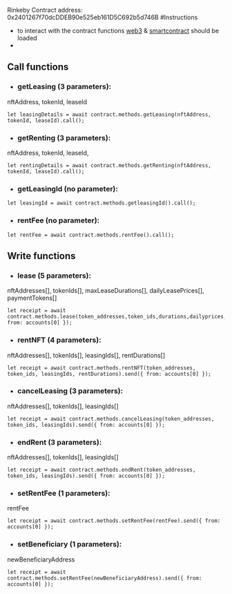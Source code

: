 Rinkeby Contract address: 0x2401267f70dcDDEB90e525eb161D5C692b5d746B
#Instructions
- to interact with the contract functions [web3](https://github.com/ChainSafe/web3.js) & [smartcontract](https://www.ibm.com/topics/smart-contracts) should be loaded
-

## Call functions

- ### getLeasing (3 parameters):
nftAddress,
tokenId,
leaseId
```
let leasingDetails = await contract.methods.getLeasing(nftAddress, tokenId, leaseId).call();
 ```   
 
- ### getRenting (3 parameters):
nftAddress,
tokenId,
leaseId,
 ```
 let rentingDetails = await contract.methods.getRenting(nftAddress, tokenId, leaseId).call();
 ```
 
- ### getLeasingId (no parameter):
```
let leasingId = await contract.methods.getleasingId().call();
```

- ### rentFee (no parameter):
```
let rentFee = await contract.methods.rentFee().call();
```

## Write functions

- ### lease (5 parameters):
nftAddresses[],
tokenIds[],
maxLeaseDurations[],
dailyLeasePrices[],
paymentTokens[]
```
let receipt = await contract.methods.lease(token_addresses,token_ids,durations,dailyprices,paymentTypes).send({ from: accounts[0] });
```

- ### rentNFT (4 parameters):
nftAddresses[],
tokenIds[],
leasingIds[],
rentDurations[]
```
let receipt = await contract.methods.rentNFT(token_addresses, token_ids, leasingIds, rentDurations).send({ from: accounts[0] });
```

- ### cancelLeasing (3 parameters):
nftAddresses[],
tokenIds[],
leasingIds[]
 ```
let receipt = await contract.methods.cancelLeasing(token_addresses, token_ids, leasingIds).send({ from: accounts[0] });
```
- ### endRent (3 parameters):
nftAddresses[],
tokenIds[],
leasingIds[]
```
let receipt = await contract.methods.endRent(token_addresses, token_ids, leasingIds).send({ from: accounts[0] });
```

- ### setRentFee (1 parameters):
rentFee
```
let receipt = await contract.methods.setRentFee(rentFee).send({ from: accounts[0] });
```

- ### setBeneficiary (1 parameters):
newBeneficiaryAddress
```
let receipt = await contract.methods.setRentFee(newBeneficiaryAddress).send({ from: accounts[0] });
```




